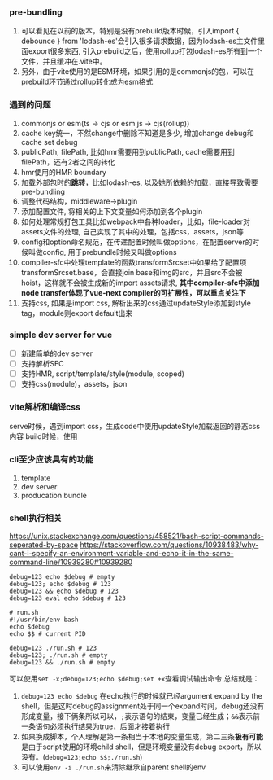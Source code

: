### pre-bundling
1. 可以看见在以前的版本，特别是没有prebuild版本时候，引入import { debounce } from 'lodash-es'会引入很多请求数据，因为lodash-es主文件里面export很多东西, 引入prebuild之后，使用rollup打包lodash-es所有到一个文件，并且缓冲在.vite中。
2. 另外，由于vite使用的是ESM环境，如果引用的是commonjs的包，可以在prebuild环节通过rollup转化成为esm格式
### 遇到的问题
1. commonjs or esm(ts -> cjs or esm js -> cjs(rollup))
2. cache key统一，不然change中删除不知道是多少, 增加change debug和cache set debug
3. publicPath, filePath, 比如hmr需要用到publicPath, cache需要用到filePath，还有2者之间的转化
4. hmr使用的HMR boundary
5. 加载外部包时的**跳转**，比如lodash-es, 以及她所依赖的加载，直接导致需要pre-bundling
6. 调整代码结构，middleware->plugin
7. 添加配置文件, 将相关的上下文变量如何添加到各个plugin
8. 如何处理常规打包工具比如webpack中各种loader，比如，file-loader对assets文件的处理, 自己实现了其中的处理，包括css，assets，json等
9. config和option命名规范，在传递配置时候叫做options，在配置server的时候叫做config, 用于prebundle时候又叫做options
10. compiler-sfc中处理template的函数transformSrcset中如果给了配置项transformSrcset.base，会直接join base和img的src，并且src不会被hoist，这样就不会被生成新的import assets请求, **其中compiler-sfc中添加node transfer体现了vue-next compiler的可扩展性，可以重点关注下**
11. 支持css, 如果是import css, 解析出来的css通过updateStyle添加到style tag，module则export default出来
### simple dev server for vue
- [ ] 新建简单的dev server
- [ ] 支持解析SFC
- [ ] 支持HMR, script/template/style(module, scoped)
- [ ] 支持css(module)，assets，json

### vite解析和编译css
serve时候，遇到import css，生成code中使用updateStyle加载返回的静态css内容
build时候，使用

### cli至少应该具有的功能
1. template
2. dev server
3. producation bundle

### shell执行相关
https://unix.stackexchange.com/questions/458521/bash-script-commands-seperated-by-space
https://stackoverflow.com/questions/10938483/why-cant-i-specify-an-environment-variable-and-echo-it-in-the-same-command-line/10939280#10939280
```shell
debug=123 echo $debug # empty
debug=123; echo $debug # 123
debug=123 && echo $debug # 123
debug=123 eval echo $debug # 123

# run.sh
#!/usr/bin/env bash
echo $debug
echo $$ # current PID

debug=123 ./run.sh # 123
debug=123; ./run.sh # empty
debug=123 && ./run.sh # empty
```
可以使用```set -x;debug=123;echo $debug;set +x```查看调试输出命令
总结就是：
1. ```debug=123 echo $debug``` 在echo执行的时候就已经argument expand by the shell，但是这时debug的assignment处于同一个expand时间，debug还没有形成变量，接下俩条所以可以，```;```表示语句的结束，变量已经生成；```&&```表示前一条语句必须执行结果为true，后面才接着执行
2. 如果换成脚本，个人理解是第一条相当于本地的变量生成，第二三条**极有可能**是由于script使用的环境child shell，但是环境变量没有debug export，所以没有。(```debug=123;echo $$;./run.sh```)
3. 可以使用```env -i ./run.sh```来清除继承自parent shell的env

